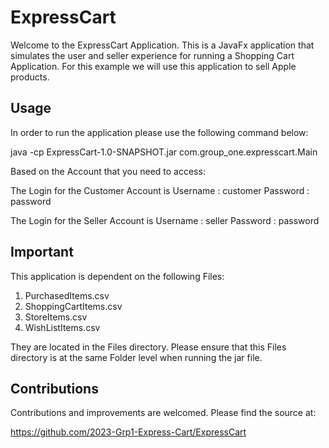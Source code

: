 # ExpressCart

Welcome to the ExpressCart Application. This is a JavaFx application that simulates the user and seller experience for running a Shopping Cart Application. For this example we will use this application to sell Apple products.

## Usage
In order to run the application please use the following command below:

java -cp ExpressCart-1.0-SNAPSHOT.jar com.group_one.expresscart.Main

Based on the Account that you need to access:

The Login for the Customer Account is 
Username : customer
Password : password

The Login for the Seller Account is
Username : seller
Password : password

## Important
This application is dependent on the following Files:
1. PurchasedItems.csv
2. ShoppingCartItems.csv
3. StoreItems.csv
4. WishListItems.csv

They are located in the Files directory. Please ensure that this Files directory is at the same
Folder level when running the jar file.

## Contributions
Contributions and improvements are welcomed. Please find the source at:

https://github.com/2023-Grp1-Express-Cart/ExpressCart

